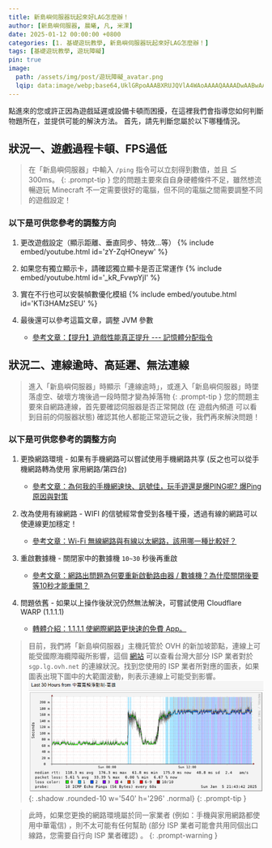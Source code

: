 ```yaml
---
title: 新島嶼伺服器玩起來好LAG怎麼辦！
author: [新島嶼伺服器, 晨曦, 凡, 米淉]
date: 2025-01-12 00:00:00 +0800
categories: [1. 基礎遊玩教學, 新島嶼伺服器玩起來好LAG怎麼辦！]
tags: [基礎遊玩教學, 遊玩障礙]
pin: true
image:
  path: /assets/img/post/遊玩障礙_avatar.png
  lqip: data:image/webp;base64,UklGRpoAAABXRUJQVlA4WAoAAAAQAAAADwAABwAAQUxQSDIAAAARL0AmbZurmr57yyIiqE8oiG0bejIYEQTgqiDA9vqnsUSI6H+oAERp2HZ65qP/VIAWAFZQOCBCAAAA8AEAnQEqEAAIAAVAfCWkAALp8sF8rgRgAP7o9FDvMCkMde9PK7euH5M1m6VWoDXf2FkP3BqV0ZYbO6NA/VFIAAAA
---
```


點進來的您或許正因為遊戲延遲或設備卡頓而困擾，在這裡我們會指導您如何判斷物題所在，並提供可能的解決方法。
首先，請先判斷您屬於以下哪種情況。

## 狀況一、遊戲過程卡頓、FPS過低
> 在「新島嶼伺服器」中輸入 `/ping` 指令可以立刻得到數值，並且 ≦ 300ms。
{: .prompt-tip }
您的問題主要來自自身硬體條件不足，雖然想流暢遊玩 Minecraft 不一定需要很好的電腦，但不同的電腦之間需要調整不同的遊戲設定！

### 以下是可供您參考的調整方向
1. 更改遊戲設定（顯示距離、垂直同步、特效…等）
   {% include embed/youtube.html id='zY-ZqHOneyw' %}

2. 如果您有獨立顯示卡，請確認獨立顯卡是否正常運作
   {% include embed/youtube.html id='_kR_FvwpYjI' %}

3. 實在不行也可以安裝幀數優化模組
   {% include embed/youtube.html id='KTi3HAMzSEU' %}

4. 最後還可以參考這篇文章，調整 JVM 參數
   - [參考文章：【提升】遊戲性能真正提升 --- 記憶體分配指令](https://forum.gamer.com.tw/Co.php?bsn=18673&sn=567818)
   

## 狀況二、連線逾時、高延遲、無法連線
> 進入「新島嶼伺服器」時顯示「連線逾時」，或進入「新島嶼伺服器」時墜落虛空、破壞方塊後過一段時間才變為掉落物
{: .prompt-tip }
您的問題主要來自網路連線，首先要確認伺服器是否正常開啟 (在 ⁠遊戲內頻道 可以看到目前的伺服器狀態) 確認其他人都能正常遊玩之後，我們再來解決問題！

### 以下是可供您參考的調整方向

1. 更換網路環境 - 如果有手機網路可以嘗試使用手機網路共享 (反之也可以從手機網路轉為使用 家用網路/第四台)
   - [參考文章：為何我的手機網速快、訊號佳，玩手遊還是爆PING呢? 爆Ping原因與對策](https://tel3c.tw/blog/post/30215)

2. 改為使用有線網路 - WIFI 的信號經常會受到各種干擾，透過有線的網路可以使連線更加穩定！
   - [參考文章：Wi-Fi 無線網路與有線以太網路，該用哪一種比較好？](https://blog.gtwang.org/tips/wi-fi-wireless-vs-ethernet-how-much-better-is-a-wired-connection/)

3. 重啟數據機 - 關閉家中的數據機 `10~30` 秒後再重啟
   - [參考文章：網路出問題為何要重新啟動路由器 / 數據機？為什麼關閉後要等10秒才能重開？](https://www.kocpc.com.tw/archives/470253)
  
4. 問題依舊 - 如果以上操作後狀況仍然無法解決，可嘗試使用 Cloudflare WARP (1.1.1.1)
   - [轉體介紹：1.1.1.1 使網際網路更快速的免費 App。](https://one.one.one.one/zh-Hant/)

> 目前，我們將「新島嶼伺服器」主機託管於 OVH 的新加坡節點，連線上可能受國際海纜障礙所影響，這個 [網站](https://smokeping.fast-line.tw/?target=Hosting.OVH.SG) 可以查看台灣大部分 ISP 業者對於 `sgp.lg.ovh.net` 的連線狀況。找到您使用的 ISP 業者所對應的圖表，如果圖表出現下圖中的大範圍波動，則表示連線上可能受到影響。
![Desktop View](/assets/img/post/遊玩障礙_001.png){: .shadow .rounded-10 w='540' h='296' .normal}
{: .prompt-tip }

> 此時，如果您更換的網路環境屬於同一家業者 (例如：手機與家用網路都使用中華電信) ，則不太可能有任何幫助 (部分 ISP 業者可能會共用同個出口線路，您需要自行向 ISP 業者確認) 。
{: .prompt-warning }
